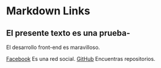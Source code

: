 # Markdown Links

## El presente texto es una prueba-

El desarrollo front-end es maravilloso.

[Facebook](https://www.facebook.com) Es una red social.
[GitHub](https://github.com/) Encuentras repositorios.
